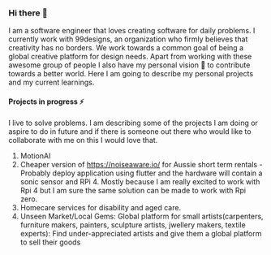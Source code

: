 ### Hi there 👋

I am a software engineer that loves creating software for daily problems. I currently work with 99designs, an organization who firmly believes that creativity has no borders. We work towards a common goal of being a global creative platform for design needs. Apart from working with these awesome group of people I also have my personal vision 🔭 to contribute towards a better world. Here I am going to describe my personal projects and my current learnings.

#### Projects in progress ⚡
I live to solve problems. I am describing some of the projects I am doing or aspire to do in future and if there is someone out there who would like to collaborate with me on this I would love that.

1. MotionAI
2. Cheaper version of https://noiseaware.io/ for Aussie short term rentals - Probably deploy application using flutter and the hardware will contain a sonic sensor and RPi 4. Mostly because I am really excited to work with Rpi 4 but I am sure the same solution can be made to work with Rpi zero.
3. Homecare services for disability and aged care.
4. Unseen Market/Local Gems: Global platform for small artists(carpenters, furniture makers, painters, sculpture artists, jwellery makers, textile experts): Find under-appreciated artists and give them a global platform to sell their goods

<!--
**AshwaryaSmridhi/AshwaryaSmridhi** is a ✨ _special_ ✨ repository because its `README.md` (this file) appears on your GitHub profile.

Here are some ideas to get you started:

- 🔭 I’m currently working on ...
- 🌱 I’m currently learning ...
- 👯 I’m looking to collaborate on ...
- 🤔 I’m looking for help with ...
- 💬 Ask me about ...
- 📫 How to reach me: ...
- 😄 Pronouns: ...
- ⚡ Fun fact: ...
-->
